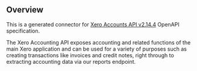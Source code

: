 ## Overview

This is a generated connector for [Xero Accounts API v2.14.4](https://developer.xero.com/documentation/api/accounting/overview) OpenAPI specification.

The Xero Accounting API exposes accounting and related functions of the main Xero application and can be used for a variety of purposes such as creating transactions like invoices and credit notes, right through to extracting accounting data via our reports endpoint.
